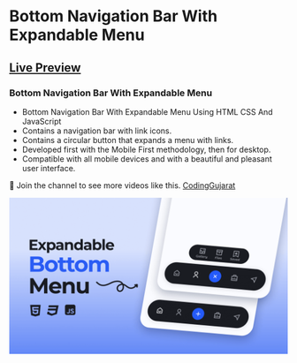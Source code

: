 # Bottom Navigation Bar With Expandable Menu
## [Live Preview](https://amanayak.github.io/Create-Responsive-Bottom-Navigation-Bar/)
### Bottom Navigation Bar With Expandable Menu

- Bottom Navigation Bar With Expandable Menu Using HTML CSS And JavaScript
- Contains a navigation bar with link icons.
- Contains a circular button that expands a menu with links.
- Developed first with the Mobile First methodology, then for desktop.
- Compatible with all mobile devices and with a beautiful and pleasant user interface.

💙 Join the channel to see more videos like this. [CodingGujarat](https://www.youtube.com/@CodingGujarat)

![preview img](/preview.png)
